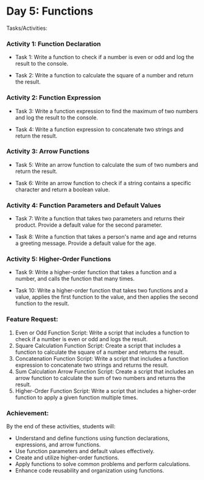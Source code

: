 # Day 5: Functions

Tasks/Activities:

### Activity 1: Function Declaration

- Task 1: Write a function to check if a number is even or odd and log the result to the console.

- Task 2: Write a function to calculate the square of a number and return the result.

### Activity 2: Function Expression

- Task 3: Write a function expression to find the maximum of two numbers and log the result to the console.

- Task 4: Write a function expression to concatenate two strings and return the result.

### Activity 3: Arrow Functions

- Task 5: Write an arrow function to calculate the sum of two numbers and return the result.

- Task 6: Write an arrow function to check if a string contains a specific character and return a boolean value.

### Activity 4: Function Parameters and Default Values

- Task 7: Write a function that takes two parameters and returns their product. Provide a default value for the second parameter.

- Task 8: Write a function that takes a person's name and age and returns a greeting message. Provide a default 
value for the age.

### Activity 5: Higher-Order Functions

- Task 9: Write a higher-order function that takes a function and a number, and calls the function that many times.

- Task 10: Write a higher-order function that takes two functions and a value, applies the first function to the value, and then applies the second function to the result.

### Feature Request:

1. Even or Odd Function Script: Write a script that includes a function to check if a number is even or odd and logs the result.
2. Square Calculation Function Script: Create a script that includes a function to calculate the square of a number and returns the result.
3. Concatenation Function Script: Write a script that includes a function expression to concatenate two strings and returns the result.
4. Sum Calculation Arrow Function Script: Create a script that includes an arrow function to calculate the sum of two numbers and returns the result. 
5. Higher-Order Function Script: Write a script that includes a higher-order function to apply a given function multiple times.

### Achievement:

By the end of these activities, students will:
- Understand and define functions using function declarations, expressions, and arrow functions.
- Use function parameters and default values effectively.
- Create and utilize higher-order functions.
- Apply functions to solve common problems and perform calculations.
- Enhance code reusability and organization using functions.
